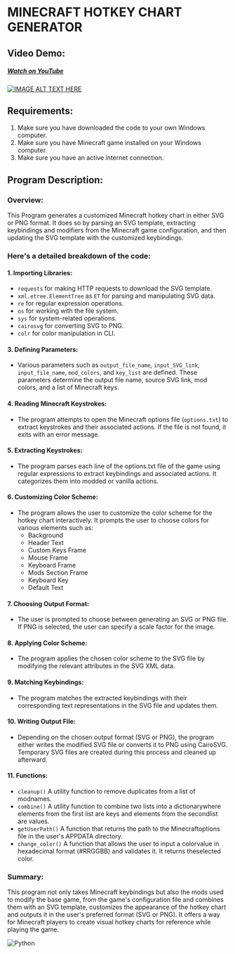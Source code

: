 # MINECRAFT HOTKEY CHART GENERATOR

## Video Demo:

##### [Watch on YouTube](https://www.youtube.com/watch?v=SlrZR0yFiYM)
[![IMAGE ALT TEXT HERE](https://img.youtube.com/vi/SlrZR0yFiYM/0.jpg)](https://www.youtube.com/watch?v=SlrZR0yFiYM "Watch on youtube")

## Requirements:

1. Make sure you have downloaded the code to your own Windows computer.
2. Make sure you have Minecraft game installed on your Windows computer.
3. Make sure you have an active internet connection.

## Program Description:

### Overview:
This Program generates a customized Minecraft hotkey chart in either SVG or PNG format. It does so by parsing an SVG template, extracting keybindings and modifiers from the Minecraft game configuration, and then updating the SVG template with the customized keybindings.

### Here's a detailed breakdown of the code:
#### 1. Importing Libraries:
   - `requests` for making HTTP requests to download the SVG template.
   - `xml.etree.ElementTree` as `ET` for parsing and manipulating SVG data.
   - `re` for regular expression operations.
   - `os` for working with the file system.
   - `sys` for system-related operations.
   - `cairosvg` for converting SVG to PNG.
   - `colr` for color manipulation in CLI.


#### 3. Defining Parameters:
- Various parameters such as `output_file_name`, `input_SVG_link`, `input_file_name`, `mod_colors`, and `key_list` are defined. These parameters determine the output file name, source SVG link, mod colors, and a list of Minecraft keys.


#### 4. Reading Minecraft Keystrokes:
- The program attempts to open the Minecraft options file (`options.txt`) to extract keystrokes and their associated actions. If the file is not found, it exits with an error message.


#### 5. Extracting Keystrokes:
- The program parses each line of the options.txt file of the game using regular expressions to extract keybindings and associated actions. It categorizes them into modded or vanilla actions.


#### 6. Customizing Color Scheme:
- The program allows the user to customize the color scheme for the hotkey chart interactively. It prompts the user to choose colors for various elements such as:
    - Background
    - Header Text
    - Custom Keys Frame
    - Mouse Frame
    - Keyboard Frame
    - Mods Section Frame
    - Keyboard Key
    - Default Text

#### 7. Choosing Output Format:
- The user is prompted to choose between generating an SVG or PNG file. If PNG is selected, the user can specify a scale factor for the image.


#### 8. Applying Color Scheme:
- The program applies the chosen color scheme to the SVG file by modifying the relevant attributes in the SVG XML data.


#### 9. Matching Keybindings:
- The program matches the extracted keybindings with their corresponding text representations in the SVG file and updates them.


#### 10. Writing Output File:
- Depending on the chosen output format (SVG or PNG), the program either writes the modified SVG file or converts it to PNG using CairoSVG. Temporary SVG files are created during this process and cleaned up afterward.


#### 11. Functions:
- `cleanup()` A utility function to remove duplicates from a list of modnames.
- `combine()` A utility function to combine two lists into a dictionarywhere elements from the first list are keys and elements from the secondlist are values.
- `getUserPath()` A function that returns the path to the Minecraftoptions file in the user's APPDATA directory.
- `change_color()` A function that allows the user to input a colorvalue in hexadecimal format (#RRGGBB) and validates it. It returns theselected color.


### Summary:
This program not only takes Minecraft keybindings but also the mods used to modify the base game, from the game's configuration file and combines them with an SVG template, customizes the appearance of the hotkey chart and outputs it in the user's preferred format (SVG or PNG). It offers a way for Minecraft players to create visual hotkey charts for reference while playing the game.

![Python](https://img.shields.io/badge/Made_with_Python-3776AB?style=for-the-badge&logo=python&logoColor=white&link=python.org)
